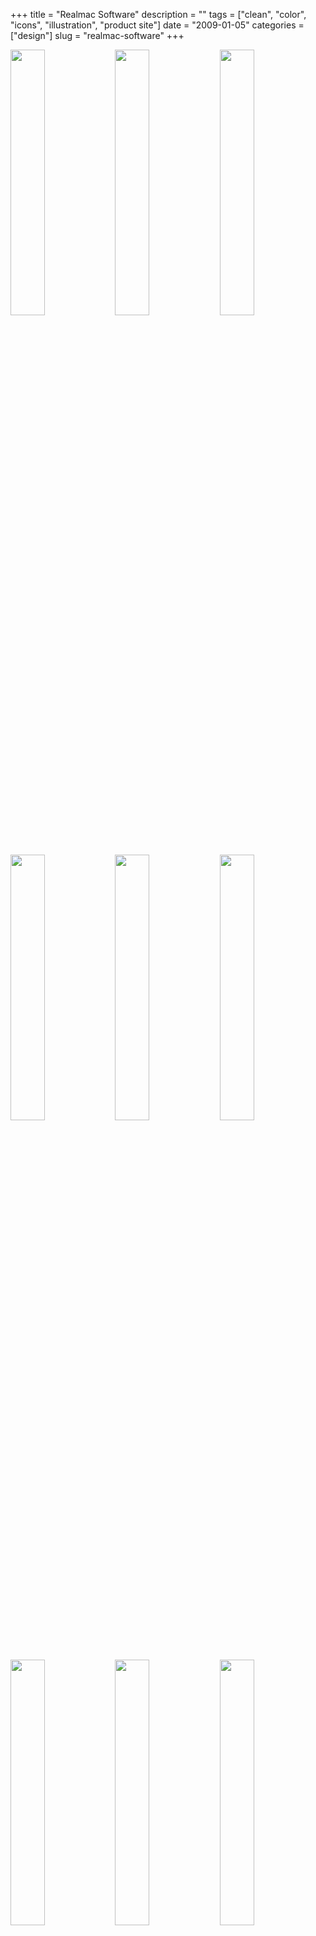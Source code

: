 +++
title = "Realmac Software"
description = ""
tags = ["clean", "color", "icons", "illustration", "product site"]
date = "2009-01-05"
categories = ["design"]
slug = "realmac-software"
+++


<div id="screens-thumbs" class="clearfix mt1-5">
<a href="//konigi.com/media/design/realmacsoftware-1.jpg" class="group" rel="group"><img src="//konigi.com/media/design/realmacsoftware-1.png" alt="" class="thumb" style="width: 33%; max-width: 33%;padding: 0 1px 1px 0" /></a><a href="//konigi.com/media/design/realmacsoftware-2.jpg" class="group" rel="group"><img src="//konigi.com/media/design/realmacsoftware-2.png" alt="" class="thumb" style="width: 33%; max-width: 33%;padding: 0 1px 1px 0" /></a><a href="//konigi.com/media/design/realmacsoftware-3.jpg" class="group" rel="group"><img src="//konigi.com/media/design/realmacsoftware-3.png" alt="" class="thumb" style="width: 33%; max-width: 33%;padding: 0 1px 1px 0" /></a><a href="//konigi.com/media/design/realmacsoftware-4.jpg" class="group" rel="group"><img src="//konigi.com/media/design/realmacsoftware-4.png" alt="" class="thumb" style="width: 33%; max-width: 33%;padding: 0 1px 1px 0" /></a><a href="//konigi.com/media/design/realmacsoftware-5.jpg" class="group" rel="group"><img src="//konigi.com/media/design/realmacsoftware-5.png" alt="" class="thumb" style="width: 33%; max-width: 33%;padding: 0 1px 1px 0" /></a><a href="//konigi.com/media/design/realmacsoftware-6.jpg" class="group" rel="group"><img src="//konigi.com/media/design/realmacsoftware-6.png" alt="" class="thumb" style="width: 33%; max-width: 33%;padding: 0 1px 1px 0" /></a><a href="//konigi.com/media/design/realmacsoftware-7.jpg" class="group" rel="group"><img src="//konigi.com/media/design/realmacsoftware-7.png" alt="" class="thumb" style="width: 33%; max-width: 33%;padding: 0 1px 1px 0" /></a><a href="//konigi.com/media/design/realmacsoftware-8.jpg" class="group" rel="group"><img src="//konigi.com/media/design/realmacsoftware-8.png" alt="" class="thumb" style="width: 33%; max-width: 33%;padding: 0 1px 1px 0" /></a><a href="//konigi.com/media/design/realmacsoftware-9.jpg" class="group" rel="group"><img src="//konigi.com/media/design/realmacsoftware-9.png" alt="" class="thumb" style="width: 33%; max-width: 33%;padding: 0 1px 1px 0" /></a>
</div>   
<p>Realmac Software is the maker of LittleSnapper and RapidWeaver apps for the Macintosh. Their site sports the kind of clean rounded corners and beveled edges we come to associate with Apple, but brings in a more colorful and rich palette with excellent illustrations and product icons throughout. Glassy reflective marquees melt into the 2 column product info below, and big icons and buttons make clear targets for calls to action. One of the nicest looking product sites I've seen in a while.</p>
<p><a href="http://www.realmacsoftware.com/">http://www.realmacsoftware.com/</a></p>  
